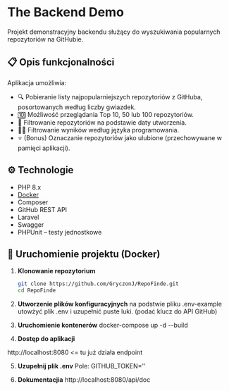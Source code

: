 # The Backend Demo

Projekt demonstracyjny backendu służący do wyszukiwania popularnych repozytoriów na GitHubie.

## 📋 Opis funkcjonalności

Aplikacja umożliwia:

- 🔍 Pobieranie listy najpopularniejszych repozytoriów z GitHuba, posortowanych według liczby gwiazdek.
- 🔟 Możliwość przeglądania Top 10, 50 lub 100 repozytoriów.
- 📆 Filtrowanie repozytoriów na podstawie daty utworzenia.
- 🧑‍💻 Filtrowanie wyników według języka programowania.
- ⭐ (Bonus) Oznaczanie repozytoriów jako ulubione (przechowywane w pamięci aplikacji).

## ⚙️ Technologie

- PHP 8.x
- [Docker](https://www.docker.com/)
- Composer
- GitHub REST API
- Laravel 
- Swagger
- PHPUnit – testy jednostkowe

## 🚀 Uruchomienie projektu (Docker)

1. **Klonowanie repozytorium**

   ```bash
   git clone https://github.com/GryczonJ/RepoFinde.git
   cd RepoFinde

2. **Utworzenie plików konfiguracyjnych**
na podstwie pliku .env-example utowżyć plik .env i uzupełnić puste luki. (podać klucz do API GitHub)

3. **Uruchomienie kontenerów**
docker-compose up -d --build

4. **Dostęp do aplikacji**

http://localhost:8080 <= tu już działa endpoint

5. **Uzupełnij plik .env**
Pole: GITHUB_TOKEN=''

6. **Dokumentacjia**
http://localhost:8080/api/doc